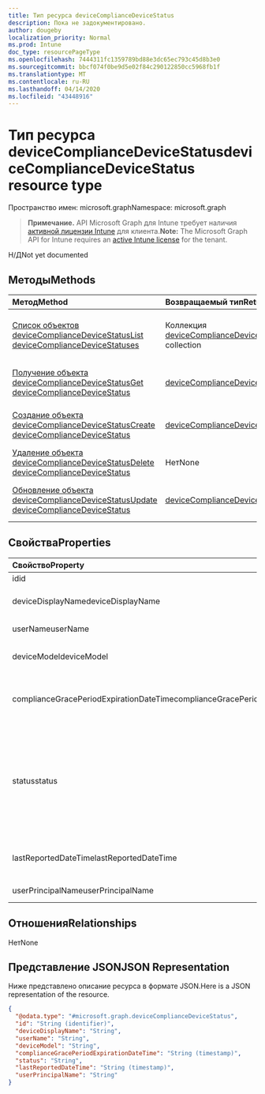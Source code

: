 ```yaml
---
title: Тип ресурса deviceComplianceDeviceStatus
description: Пока не задокументировано.
author: dougeby
localization_priority: Normal
ms.prod: Intune
doc_type: resourcePageType
ms.openlocfilehash: 7444311fc1359789bd88e3dc65ec793c45d8b3e0
ms.sourcegitcommit: bbcf074f0be9d5e02f84c290122850cc5968fb1f
ms.translationtype: MT
ms.contentlocale: ru-RU
ms.lasthandoff: 04/14/2020
ms.locfileid: "43448916"
---
```

# <a name="devicecompliancedevicestatus-resource-type"></a><span data-ttu-id="436ce-103">Тип ресурса deviceComplianceDeviceStatus</span><span class="sxs-lookup"><span data-stu-id="436ce-103">deviceComplianceDeviceStatus resource type</span></span>

<span data-ttu-id="436ce-104">Пространство имен: microsoft.graph</span><span class="sxs-lookup"><span data-stu-id="436ce-104">Namespace: microsoft.graph</span></span>

> <span data-ttu-id="436ce-105">**Примечание.** API Microsoft Graph для Intune требует наличия [активной лицензии Intune](https://go.microsoft.com/fwlink/?linkid=839381) для клиента.</span><span class="sxs-lookup"><span data-stu-id="436ce-105">**Note:** The Microsoft Graph API for Intune requires an [active Intune license](https://go.microsoft.com/fwlink/?linkid=839381) for the tenant.</span></span>

<span data-ttu-id="436ce-106">Н/Д</span><span class="sxs-lookup"><span data-stu-id="436ce-106">Not yet documented</span></span>

## <a name="methods"></a><span data-ttu-id="436ce-107">Методы</span><span class="sxs-lookup"><span data-stu-id="436ce-107">Methods</span></span>
|<span data-ttu-id="436ce-108">Метод</span><span class="sxs-lookup"><span data-stu-id="436ce-108">Method</span></span>|<span data-ttu-id="436ce-109">Возвращаемый тип</span><span class="sxs-lookup"><span data-stu-id="436ce-109">Return Type</span></span>|<span data-ttu-id="436ce-110">Описание</span><span class="sxs-lookup"><span data-stu-id="436ce-110">Description</span></span>|
|:---|:---|:---|
|[<span data-ttu-id="436ce-111">Список объектов deviceComplianceDeviceStatus</span><span class="sxs-lookup"><span data-stu-id="436ce-111">List deviceComplianceDeviceStatuses</span></span>](../api/intune-deviceconfig-devicecompliancedevicestatus-list.md)|<span data-ttu-id="436ce-112">Коллекция [deviceComplianceDeviceStatus](../resources/intune-deviceconfig-devicecompliancedevicestatus.md)</span><span class="sxs-lookup"><span data-stu-id="436ce-112">[deviceComplianceDeviceStatus](../resources/intune-deviceconfig-devicecompliancedevicestatus.md) collection</span></span>|<span data-ttu-id="436ce-113">Список свойств и связей объектов [deviceComplianceDeviceStatus](../resources/intune-deviceconfig-devicecompliancedevicestatus.md).</span><span class="sxs-lookup"><span data-stu-id="436ce-113">List properties and relationships of the [deviceComplianceDeviceStatus](../resources/intune-deviceconfig-devicecompliancedevicestatus.md) objects.</span></span>|
|[<span data-ttu-id="436ce-114">Получение объекта deviceComplianceDeviceStatus</span><span class="sxs-lookup"><span data-stu-id="436ce-114">Get deviceComplianceDeviceStatus</span></span>](../api/intune-deviceconfig-devicecompliancedevicestatus-get.md)|<span data-ttu-id="436ce-115">[deviceComplianceDeviceStatus](../resources/intune-deviceconfig-devicecompliancedevicestatus.md);</span><span class="sxs-lookup"><span data-stu-id="436ce-115">[deviceComplianceDeviceStatus](../resources/intune-deviceconfig-devicecompliancedevicestatus.md)</span></span>|<span data-ttu-id="436ce-116">Чтение свойств и связей объекта [deviceComplianceDeviceStatus](../resources/intune-deviceconfig-devicecompliancedevicestatus.md).</span><span class="sxs-lookup"><span data-stu-id="436ce-116">Read properties and relationships of the [deviceComplianceDeviceStatus](../resources/intune-deviceconfig-devicecompliancedevicestatus.md) object.</span></span>|
|[<span data-ttu-id="436ce-117">Создание объекта deviceComplianceDeviceStatus</span><span class="sxs-lookup"><span data-stu-id="436ce-117">Create deviceComplianceDeviceStatus</span></span>](../api/intune-deviceconfig-devicecompliancedevicestatus-create.md)|<span data-ttu-id="436ce-118">[deviceComplianceDeviceStatus](../resources/intune-deviceconfig-devicecompliancedevicestatus.md);</span><span class="sxs-lookup"><span data-stu-id="436ce-118">[deviceComplianceDeviceStatus](../resources/intune-deviceconfig-devicecompliancedevicestatus.md)</span></span>|<span data-ttu-id="436ce-119">Создание объекта [deviceComplianceDeviceStatus](../resources/intune-deviceconfig-devicecompliancedevicestatus.md).</span><span class="sxs-lookup"><span data-stu-id="436ce-119">Create a new [deviceComplianceDeviceStatus](../resources/intune-deviceconfig-devicecompliancedevicestatus.md) object.</span></span>|
|[<span data-ttu-id="436ce-120">Удаление объекта deviceComplianceDeviceStatus</span><span class="sxs-lookup"><span data-stu-id="436ce-120">Delete deviceComplianceDeviceStatus</span></span>](../api/intune-deviceconfig-devicecompliancedevicestatus-delete.md)|<span data-ttu-id="436ce-121">Нет</span><span class="sxs-lookup"><span data-stu-id="436ce-121">None</span></span>|<span data-ttu-id="436ce-122">Удаляет объект [deviceComplianceDeviceStatus](../resources/intune-deviceconfig-devicecompliancedevicestatus.md).</span><span class="sxs-lookup"><span data-stu-id="436ce-122">Deletes a [deviceComplianceDeviceStatus](../resources/intune-deviceconfig-devicecompliancedevicestatus.md).</span></span>|
|[<span data-ttu-id="436ce-123">Обновление объекта deviceComplianceDeviceStatus</span><span class="sxs-lookup"><span data-stu-id="436ce-123">Update deviceComplianceDeviceStatus</span></span>](../api/intune-deviceconfig-devicecompliancedevicestatus-update.md)|[<span data-ttu-id="436ce-124">deviceComplianceDeviceStatus</span><span class="sxs-lookup"><span data-stu-id="436ce-124">deviceComplianceDeviceStatus</span></span>](../resources/intune-deviceconfig-devicecompliancedevicestatus.md)|<span data-ttu-id="436ce-125">Обновление свойств объекта [deviceComplianceDeviceStatus](../resources/intune-deviceconfig-devicecompliancedevicestatus.md).</span><span class="sxs-lookup"><span data-stu-id="436ce-125">Update the properties of a [deviceComplianceDeviceStatus](../resources/intune-deviceconfig-devicecompliancedevicestatus.md) object.</span></span>|

## <a name="properties"></a><span data-ttu-id="436ce-126">Свойства</span><span class="sxs-lookup"><span data-stu-id="436ce-126">Properties</span></span>
|<span data-ttu-id="436ce-127">Свойство</span><span class="sxs-lookup"><span data-stu-id="436ce-127">Property</span></span>|<span data-ttu-id="436ce-128">Тип</span><span class="sxs-lookup"><span data-stu-id="436ce-128">Type</span></span>|<span data-ttu-id="436ce-129">Описание</span><span class="sxs-lookup"><span data-stu-id="436ce-129">Description</span></span>|
|:---|:---|:---|
|<span data-ttu-id="436ce-130">id</span><span class="sxs-lookup"><span data-stu-id="436ce-130">id</span></span>|<span data-ttu-id="436ce-131">Строка</span><span class="sxs-lookup"><span data-stu-id="436ce-131">String</span></span>|<span data-ttu-id="436ce-132">Ключ объекта.</span><span class="sxs-lookup"><span data-stu-id="436ce-132">Key of the entity.</span></span>|
|<span data-ttu-id="436ce-133">deviceDisplayName</span><span class="sxs-lookup"><span data-stu-id="436ce-133">deviceDisplayName</span></span>|<span data-ttu-id="436ce-134">String</span><span class="sxs-lookup"><span data-stu-id="436ce-134">String</span></span>|<span data-ttu-id="436ce-135">Имя устройства в объекте DevicePolicyStatus.</span><span class="sxs-lookup"><span data-stu-id="436ce-135">Device name of the DevicePolicyStatus.</span></span>|
|<span data-ttu-id="436ce-136">userName</span><span class="sxs-lookup"><span data-stu-id="436ce-136">userName</span></span>|<span data-ttu-id="436ce-137">String</span><span class="sxs-lookup"><span data-stu-id="436ce-137">String</span></span>|<span data-ttu-id="436ce-138">Имя пользователя в отчете</span><span class="sxs-lookup"><span data-stu-id="436ce-138">The User Name that is being reported</span></span>|
|<span data-ttu-id="436ce-139">deviceModel</span><span class="sxs-lookup"><span data-stu-id="436ce-139">deviceModel</span></span>|<span data-ttu-id="436ce-140">String</span><span class="sxs-lookup"><span data-stu-id="436ce-140">String</span></span>|<span data-ttu-id="436ce-141">Модель устройства в отчете</span><span class="sxs-lookup"><span data-stu-id="436ce-141">The device model that is being reported</span></span>|
|<span data-ttu-id="436ce-142">complianceGracePeriodExpirationDateTime</span><span class="sxs-lookup"><span data-stu-id="436ce-142">complianceGracePeriodExpirationDateTime</span></span>|<span data-ttu-id="436ce-143">DateTimeOffset</span><span class="sxs-lookup"><span data-stu-id="436ce-143">DateTimeOffset</span></span>|<span data-ttu-id="436ce-144">Дата и время, когда истекает период отсрочки применения политик на устройстве.</span><span class="sxs-lookup"><span data-stu-id="436ce-144">The DateTime when device compliance grace period expires</span></span>|
|<span data-ttu-id="436ce-145">status</span><span class="sxs-lookup"><span data-stu-id="436ce-145">status</span></span>|[<span data-ttu-id="436ce-146">комплианцестатус</span><span class="sxs-lookup"><span data-stu-id="436ce-146">complianceStatus</span></span>](../resources/intune-shared-compliancestatus.md)|<span data-ttu-id="436ce-147">Состояние соответствия требованиям для отчета о политике.</span><span class="sxs-lookup"><span data-stu-id="436ce-147">Compliance status of the policy report.</span></span> <span data-ttu-id="436ce-148">Возможные значения: `unknown`, `notApplicable`, `compliant`, `remediated`, `nonCompliant`, `error`, `conflict`, `notAssigned`.</span><span class="sxs-lookup"><span data-stu-id="436ce-148">Possible values are: `unknown`, `notApplicable`, `compliant`, `remediated`, `nonCompliant`, `error`, `conflict`, `notAssigned`.</span></span>|
|<span data-ttu-id="436ce-149">lastReportedDateTime</span><span class="sxs-lookup"><span data-stu-id="436ce-149">lastReportedDateTime</span></span>|<span data-ttu-id="436ce-150">DateTimeOffset</span><span class="sxs-lookup"><span data-stu-id="436ce-150">DateTimeOffset</span></span>|<span data-ttu-id="436ce-151">Дата и время последнего изменения отчета о политике.</span><span class="sxs-lookup"><span data-stu-id="436ce-151">Last modified date time of the policy report.</span></span>|
|<span data-ttu-id="436ce-152">userPrincipalName</span><span class="sxs-lookup"><span data-stu-id="436ce-152">userPrincipalName</span></span>|<span data-ttu-id="436ce-153">String</span><span class="sxs-lookup"><span data-stu-id="436ce-153">String</span></span>|<span data-ttu-id="436ce-154">Имя участника-пользователя.</span><span class="sxs-lookup"><span data-stu-id="436ce-154">UserPrincipalName.</span></span>|

## <a name="relationships"></a><span data-ttu-id="436ce-155">Отношения</span><span class="sxs-lookup"><span data-stu-id="436ce-155">Relationships</span></span>
<span data-ttu-id="436ce-156">Нет</span><span class="sxs-lookup"><span data-stu-id="436ce-156">None</span></span>

## <a name="json-representation"></a><span data-ttu-id="436ce-157">Представление JSON</span><span class="sxs-lookup"><span data-stu-id="436ce-157">JSON Representation</span></span>
<span data-ttu-id="436ce-158">Ниже представлено описание ресурса в формате JSON.</span><span class="sxs-lookup"><span data-stu-id="436ce-158">Here is a JSON representation of the resource.</span></span>
<!-- {
  "blockType": "resource",
  "keyProperty": "id",
  "@odata.type": "microsoft.graph.deviceComplianceDeviceStatus"
}
-->
``` json
{
  "@odata.type": "#microsoft.graph.deviceComplianceDeviceStatus",
  "id": "String (identifier)",
  "deviceDisplayName": "String",
  "userName": "String",
  "deviceModel": "String",
  "complianceGracePeriodExpirationDateTime": "String (timestamp)",
  "status": "String",
  "lastReportedDateTime": "String (timestamp)",
  "userPrincipalName": "String"
}
```







